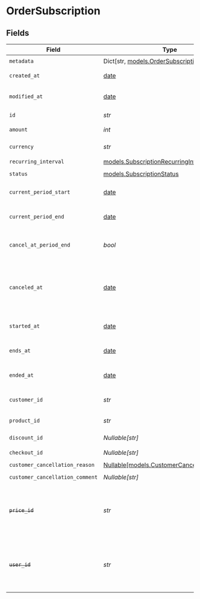 # OrderSubscription


## Fields

| Field                                                                                                                         | Type                                                                                                                          | Required                                                                                                                      | Description                                                                                                                   |
| ----------------------------------------------------------------------------------------------------------------------------- | ----------------------------------------------------------------------------------------------------------------------------- | ----------------------------------------------------------------------------------------------------------------------------- | ----------------------------------------------------------------------------------------------------------------------------- |
| `metadata`                                                                                                                    | Dict[str, [models.OrderSubscriptionMetadata](../models/ordersubscriptionmetadata.md)]                                         | :heavy_check_mark:                                                                                                            | N/A                                                                                                                           |
| `created_at`                                                                                                                  | [date](https://docs.python.org/3/library/datetime.html#date-objects)                                                          | :heavy_check_mark:                                                                                                            | Creation timestamp of the object.                                                                                             |
| `modified_at`                                                                                                                 | [date](https://docs.python.org/3/library/datetime.html#date-objects)                                                          | :heavy_check_mark:                                                                                                            | Last modification timestamp of the object.                                                                                    |
| `id`                                                                                                                          | *str*                                                                                                                         | :heavy_check_mark:                                                                                                            | The ID of the object.                                                                                                         |
| `amount`                                                                                                                      | *int*                                                                                                                         | :heavy_check_mark:                                                                                                            | The amount of the subscription.                                                                                               |
| `currency`                                                                                                                    | *str*                                                                                                                         | :heavy_check_mark:                                                                                                            | The currency of the subscription.                                                                                             |
| `recurring_interval`                                                                                                          | [models.SubscriptionRecurringInterval](../models/subscriptionrecurringinterval.md)                                            | :heavy_check_mark:                                                                                                            | N/A                                                                                                                           |
| `status`                                                                                                                      | [models.SubscriptionStatus](../models/subscriptionstatus.md)                                                                  | :heavy_check_mark:                                                                                                            | N/A                                                                                                                           |
| `current_period_start`                                                                                                        | [date](https://docs.python.org/3/library/datetime.html#date-objects)                                                          | :heavy_check_mark:                                                                                                            | The start timestamp of the current billing period.                                                                            |
| `current_period_end`                                                                                                          | [date](https://docs.python.org/3/library/datetime.html#date-objects)                                                          | :heavy_check_mark:                                                                                                            | The end timestamp of the current billing period.                                                                              |
| `cancel_at_period_end`                                                                                                        | *bool*                                                                                                                        | :heavy_check_mark:                                                                                                            | Whether the subscription will be canceled at the end of the current period.                                                   |
| `canceled_at`                                                                                                                 | [date](https://docs.python.org/3/library/datetime.html#date-objects)                                                          | :heavy_check_mark:                                                                                                            | The timestamp when the subscription was canceled. The subscription might still be active if `cancel_at_period_end` is `true`. |
| `started_at`                                                                                                                  | [date](https://docs.python.org/3/library/datetime.html#date-objects)                                                          | :heavy_check_mark:                                                                                                            | The timestamp when the subscription started.                                                                                  |
| `ends_at`                                                                                                                     | [date](https://docs.python.org/3/library/datetime.html#date-objects)                                                          | :heavy_check_mark:                                                                                                            | The timestamp when the subscription will end.                                                                                 |
| `ended_at`                                                                                                                    | [date](https://docs.python.org/3/library/datetime.html#date-objects)                                                          | :heavy_check_mark:                                                                                                            | The timestamp when the subscription ended.                                                                                    |
| `customer_id`                                                                                                                 | *str*                                                                                                                         | :heavy_check_mark:                                                                                                            | The ID of the subscribed customer.                                                                                            |
| `product_id`                                                                                                                  | *str*                                                                                                                         | :heavy_check_mark:                                                                                                            | The ID of the subscribed product.                                                                                             |
| `discount_id`                                                                                                                 | *Nullable[str]*                                                                                                               | :heavy_check_mark:                                                                                                            | The ID of the applied discount, if any.                                                                                       |
| `checkout_id`                                                                                                                 | *Nullable[str]*                                                                                                               | :heavy_check_mark:                                                                                                            | N/A                                                                                                                           |
| `customer_cancellation_reason`                                                                                                | [Nullable[models.CustomerCancellationReason]](../models/customercancellationreason.md)                                        | :heavy_check_mark:                                                                                                            | N/A                                                                                                                           |
| `customer_cancellation_comment`                                                                                               | *Nullable[str]*                                                                                                               | :heavy_check_mark:                                                                                                            | N/A                                                                                                                           |
| ~~`price_id`~~                                                                                                                | *str*                                                                                                                         | :heavy_check_mark:                                                                                                            | : warning: ** DEPRECATED **: This will be removed in a future release, please migrate away from it as soon as possible.       |
| ~~`user_id`~~                                                                                                                 | *str*                                                                                                                         | :heavy_check_mark:                                                                                                            | : warning: ** DEPRECATED **: This will be removed in a future release, please migrate away from it as soon as possible.       |
